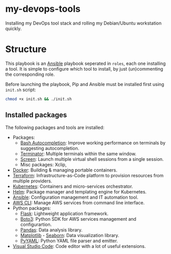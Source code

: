 # my-devops-tools

Installing my DevOps tool stack and rolling my Debian/Ubuntu workstation quickly.

# Structure

This playbook is an [Ansible](https://docs.ansible.com/ansible/latest/installation_guide/intro_installation.html) playbook seperated in `roles`, each one installing a tool. It is simple to configure which tool to install, by just (un)commenting the corresponding role.

Before launching the playbook, Pip and Ansible must be installed first using `init.sh` script:

```bash
chmod +x init.sh && ./init.sh
```

## Installed packages

The following packages and tools are installed:

- Packages:
  - [Bash Autocompletion](https://packages.ubuntu.com/search?keywords=bash-completion): Improve working performance on terminals by suggesting autocompletion.
  - [Terminator](https://manpages.ubuntu.com/manpages/bionic/en/man1/terminator.1.html): Multiple terminals within the same window.
  - [Screen](https://www.gnu.org/software/screen/): Launch multiple virtual shell sessions from a single session.
  - Misc packages: Xclip, 
- [Docker](https://www.docker.com/): Building & managing portable containers.
- [Terraform](https://www.terraform.io/): Infrastructure-as-Code platform to provision resources from multiple providers.
- [Kubernetes](https://kubernetes.io/): Containers and micro-services orchestrator.
- [Helm](https://helm.sh/): Package manager and templating engine for Kubernetes.
- [Ansible](https://www.ansible.com/): Configuration management and IT automation tool.
- [AWS CLI](https://aws.amazon.com/cli/): Manage AWS services from command line interface.
- Python packages:
  - [Flask](https://pypi.org/project/Flask/): Lightweight application framework.
  - [Boto3](https://boto3.amazonaws.com/v1/documentation/api/latest/index.html): Python SDK for AWS services management and configurartion.
  - [Pandas](https://pandas.pydata.org/): Data analysis library.
  - [Matplotlib](https://matplotlib.org/) - [Seaborn](https://seaborn.pydata.org/): Data visualization library.
  - [PyYAML](https://pypi.org/project/PyYAML/): Python YAML file parser and emitter.
- [Visual Studio Code](https://code.visualstudio.com/): Code editor with a lot of useful extensions.
